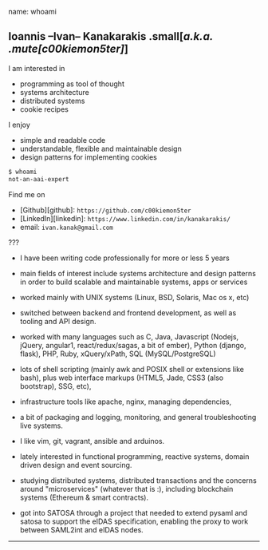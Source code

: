 name: whoami

## Ioannis –Ivan– Kanakarakis .small[_a.k.a. .mute[c00kiemon5ter]_]

I am interested in

* programming as tool of thought
* systems architecture
* distributed systems
* cookie recipes

I enjoy

* simple and readable code
* understandable, flexible and maintainable design
* design patterns for implementing cookies

```sh
$ whoami
not-an-aai-expert
```

Find me on

- [Github][github]: `https://github.com/c00kiemon5ter`
- [LinkedIn][linkedin]: `https://www.linkedin.com/in/kanakarakis/`
- email: `ivan.kanak@gmail.com`

???

* I have been writing code professionally for more or less 5 years

* main fields of interest include systems architecture and design patterns in
  order to build scalable and maintainable systems, apps or services

* worked mainly with UNIX systems (Linux, BSD, Solaris, Mac os x, etc)

* switched between backend and frontend development, as well as tooling and API
  design.

* worked with many languages such as C, Java, Javascript (Nodejs, jQuery,
  angular1, react/redux/sagas, a bit of ember), Python (django, flask), PHP,
  Ruby, xQuery/xPath, SQL (MySQL/PostgreSQL)

* lots of shell scripting (mainly awk and POSIX shell or extensions like bash),
  plus web interface markups (HTML5, Jade, CSS3 (also bootstrap), SSG, etc),

* infrastructure tools like apache, nginx, managing dependencies,

* a bit of packaging and logging, monitoring, and general troubleshooting live
  systems.

* I like vim, git, vagrant, ansible and arduinos.

* lately interested in functional programming, reactive systems, domain driven
  design and event sourcing.

* studying distributed systems, distributed transactions and the concerns
  around "microservices" (whatever that is :), including blockchain systems
  (Ethereum & smart contracts).

* got into SATOSA through a project that needed to extend pysaml and satosa to
  support the eIDAS specification, enabling the proxy to work between SAML2int
  and eIDAS nodes.

---
